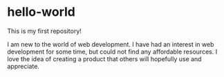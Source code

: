 # hello-world
This is my first repository! 

I am new to the world of web development. I have had an interest in web development for some time, but could not find any affordable resources. I love the idea of creating a product that others will hopefully use and appreciate. 
